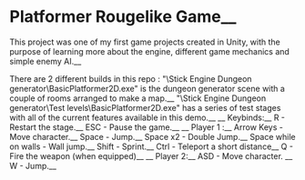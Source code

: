 # Platformer Rougelike Game__
This project was one of my first game projects created in Unity, with the purpose of learning more about the engine, different game mechanics and simple enemy AI.__

There are 2 different builds in this repo :
"\Stick Engine Dungeon generator\BasicPlatformer2D.exe" is the dungeon generator scene with a couple of rooms arranged to make a map.__
"\Stick Engine Dungeon generator\Test levels\BasicPlatformer2D.exe" has a series of test stages with all of the current features available in this demo.__
__
Keybinds:__
R - Restart the stage.__
ESC - Pause the game.__
__
Player 1 :__
Arrow Keys - Move character.__
Space - Jump.__
Space x2 - Double Jump.__
Space while on walls - Wall jump.__
Shift - Sprint.__
Ctrl - Teleport a short distance__
Q - Fire the weapon (when equipped)__
__
Player 2:__
ASD - Move character. __
W - Jump.__
